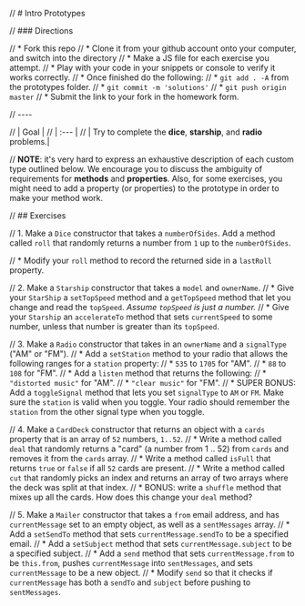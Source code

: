 // # Intro Prototypes



// ### Directions

// * Fork this repo
// * Clone it from your github account onto your computer, and switch into the directory
// 	* Make a JS file for each exercise you attempt.
// 	* Play with your code in your snippets or console to verify it works correctly.
// * Once finished do the following:
// 	* `git add . -A` from the prototypes folder.
// 	* `git commit -m 'solutions'`
// 	* `git push origin master`
// * Submit the link to your fork in the homework form.

// ----

// | Goal |
// | :--- |
// | Try to complete the **dice**, **starship**, and **radio** problems.|

// **NOTE**: it's very hard to express an exhaustive description of each custom type outlined below. We encourage you to discuss the ambiguity of requirements for **methods** and **properties**. Also, for some exercises, you might need to add a property (or properties) to the prototype in order to make your method work. 

// ## Exercises

// 1. Make a `Dice` constructor that takes a `numberOfSides`. Add a method called `roll` that randomly returns a number from `1` up to the `numberOfSides`.

//   * Modify your `roll` method to record the returned side in a `lastRoll` property.


// 2. Make a `Starship` constructor that takes a `model` and `ownerName`. 
//   * Give your `StarShip` a `setTopSpeed` method and a `getTopSpeed` method that let you change and read the `topSpeed`. *Assume `topSpeed` is just a number.*
//   * Give your `Starship` an `accelerateTo` method that sets `currentSpeed` to some number, unless that number is greater than its `topSpeed`.
 
// 3. Make a `Radio` constructor that takes in an `ownerName` and a `signalType` ("AM" or "FM"). 
//   * Add a `setStation` method to your radio that allows the following ranges for a `station` property:
//     * `535` to `1705` for "AM".
//     * `88` to `108` for "FM".
//   * Add a `listen` method that returns the following:
//     * `"distorted music"` for "AM".
//     * `"clear music"` for "FM".
//   * SUPER BONUS: Add a `toggleSignal` method that lets you set `signalType` to `AM` or `FM`. Make sure the `station` is valid when you toggle. Your radio should remember the `station` from the other signal type when you toggle.
 
// 4. Make a `CardDeck` constructor that returns an object with a `cards` property that is an array of `52` numbers, `1..52`.
// 	* Write a method called `deal`  that randomly returns a "card" (a number from 1 .. 52) from `cards` and removes it from the `cards` array.
// 	* Write a method called `isFull` that returns `true` or `false` if all `52` cards are present.
// 	* Write a method called `cut` that randomly picks an index and returns an array of two arrays where the deck was split at that index.
// 	* BONUS: write a `shuffle` method that mixes up all the cards. How does this change your `deal` method?
	
// 5. Make a `Mailer` constructor that takes a `from` email address, and has `currentMessage` set to an empty object, as well as a `sentMessages` array.
//   * Add a `setSendTo` method that sets `currentMessage.sendTo` to be a specified email.
//   * Add a `setSubject` method that sets `currentMessage.subject` to be a specified subject.
//   * Add a `send` method that sets `currentMessage.from` to be `this.from`, pushes `currentMessage` into `sentMessages`, and sets `currentMessage` to be a new object.
//     * Modify `send` so that it checks if `currentMessage` has both a `sendTo` and `subject` before pushing to `sentMessages`.
